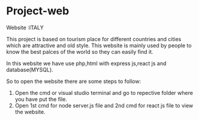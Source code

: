 # Project-web

Website :ITALY

This project is based on tourism place for different countries and cities which are attractive and old style.
This website is mainly used by people to know the best palces of the world so they can easily find it.

In this website we have use php,html with express js,react js and database(MYSQL).

So to open the website there are some steps to follow:

1) Open the cmd or visual studio terminal and go to repective folder where you have put the file.
2) Open 1st cmd for node server.js file and 2nd cmd for react js file to view the website.
